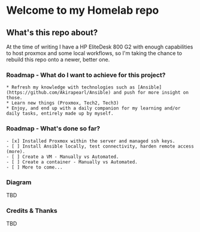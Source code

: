 # Welcome to my Homelab repo

## What's this repo about?

At the time of writing I have a  HP EliteDesk 800 G2 with enough capabilities to host proxmox and some local workflows, so I'm taking the chance to rebuild
this repo onto a newer, better one.

### Roadmap - What do I want to achieve for this project?

    * Refresh my knowledge with technologies such as [Ansible](https://github.com/Akirapearl/Ansible) and push for more insight on those.
    * Learn new things (Proxmox, Tech2, Tech3)
    * Enjoy, and end up with a daily companion for my learning and/or daily tasks, entirely made up by myself.

### Roadmap - What's done so far?

    - [x] Installed Proxmox within the server and managed ssh keys.
    - [ ] Install Ansible locally, test connectivity, harden remote access (more).
    - [ ] Create a VM - Manually vs Automated.
    - [ ] Create a container - Manually vs Automated.
    - [ ] More to come...

### Diagram 

TBD

### Credits & Thanks

TBD
